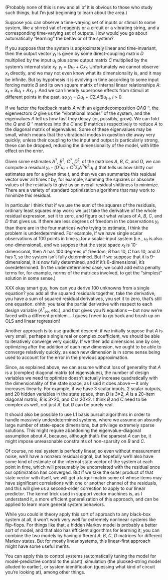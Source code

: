 (Probably none of this is new and all of it is obvious to those who
study such things, but I’m just beginning to learn about the area.)

Suppose you can observe a time-varying set of inputs or stimuli to
some system, like a stirred vat of reagents or a circuit or a
vibrating string, and a corresponding time-varying set of outputs.
How would you go about automatically “learning” the behavior of the
system?

If you suppose that the system is approximately linear and
time-invariant, then the output vector *y<sub>t</sub>* is given by
some direct-coupling matrix *D* multiplied by the input
*u<sub>t</sub>* plus some output matrix *C* multiplied by the system’s
internal state *x<sub>t</sub>*: *y<sub>t</sub>* = *Du<sub>t</sub>* +
*Cx<sub>t</sub>*.  Unfortunately we cannot observe *x<sub>t</sub>*
directly, and we may not even know what its dimensionality is, and it
may be infinite.  But by hypothesis it is evolving in time according
to some input forcing matrix *B* and its own square matrix of internal
linear relationships *A*: *x<sub>t</sub>* = *Bu<sub>t</sub>* +
*Ax*<sub>*t*-1</sub>.  And we can linearly superpose effects from
stimuli at different points in the past, so *y<sub>t</sub>* =
*Du<sub>t</sub>* + *C*Σ*ᵢAⁱBu*<sub>*t*-*i*</sub>, *i* > 0.

If we factor the feedback matrix *A* with an eigendecomposition
*QΛQ*⁻¹, the eigenvectors *Q* give us the “vibrational modes” of the
system, and the eigenvalues *Λ* tell us how fast they decay (or,
possibly, grow).  We can fold the *Q* and *Q*⁻¹ matrices into the *C*
and *B* matrices respectively to reduce *A* to the diagonal matrix of
eigenvalues.  Some of these eigenvalues may be small, which means that
the vibrational modes in question die away very quickly; unless their
coupling to the input and output is particularly strong, these can be
dropped, reducing the dimensionality of the model, with little effect
on the error.

Given some estimates *A*<sup>?</sup>, *B*<sup>?</sup>,
*C*<sup>?</sup>, *D*<sup>?</sup>, of the matrices *A*, *B*, *C*, and
*D*, we can compute a residual *y<sub>t</sub>* -
(*D<sup>?</sup>u<sub>t</sub>* +
*C*<sup>?</sup>Σ*ᵢA*<sup>?</sup>*ⁱB*<sup>?</sup>*u*<sub>*t*-*i*</sub>)
that tells us how shitty our estimates are for a given time *t*, and
then we can summarize this residual vector over all times *t* by, for
example, summing the squares or absolute values of the residuals to
give us an overall residual shittiness to minimize.  There are a
variety of standard optimization algorithms that may work to minimize
this residual.

In particular I think that if we use the sum of the squares of the
residuals, ordinary least squares may work: we just take the
derivative of the whole residual expression, set it to zero, and
figure out what values of *A*, *B*, *C*, and *D* that gives us.  If
there are less degrees of freedom in the observations *y<sub>t</sub>*
than there are in the four matrices we’re trying to estimate, I think
the problem is underdetermined.  For example, if we have single scalar
observations at 100 points in time *y<sub>t<sub>* for a scalar-input
system (i.e., *u<sub>t</sub>* is also one-dimensional), and we suppose
that the state space *x<sub>t</sub>* is 10-dimensional, then *A* has
100 degrees of freedom, *B* has 10, *C* has 10, and *D* has 1, so the
system isn’t fully determined.  But if we suppose that it is
9-dimensional, it is now fully determined, and if it’s 8-dimensional,
it’s overdetermined.  (In the underdetermined case, we could add extra
penalty terms for, for example, norms of the matrices involved, to get
the “simplest” solution in some sense.)

XXX okay smart guy, how can you derive 100 unknowns from a single
equation?  you add all the squared residuals together, take the
derivative, you have a sum of squared residual derivatives, you set it
to zero, that’s still one equation.  ohhh: you take the partial
derivative with respect to each design variable (*A*<sup>?</sup>₀₀,
etc.), and that gives you N equations — but now we’re faced with a
different problem... I guess I need to go back and brush up on OLS and
linear regression!

Another approach is to use gradient descent: if we initially suppose
that *A* is very small, perhaps a single real or complex coefficient,
we should be able to iteratively converge very quickly.  If we then
add dimensions one by one, optimizing after the addition of each new
dimension, we ought to be able to converge relatively quickly, as each
new dimension is in some sense being used to account for the error in
the previous approximation.

Since, as explained above, we can assume without loss of generality
that *A* is a (complex) diagonal matrix (of eigenvalues), the number
of design variables we need to optimize doesn’t actually increase
quadratically with the dimensionality of the state space, as I said it
does above — it only increases linearly.  For example, if we have 3
scalar inputs, 2 scalar outputs, and 20 hidden variables in the state
space, then *D* is 3×2, *A* is a 20-item diagonal matrix, *B* is 3×20,
and *C* is 20×2.  I think *B* and *C* need to be complex as well, not
just *A*, but *D* can be purely real.

It should also be possible to use L1 basis pursuit algorithms in order
to handle massively underdetermined systems, where we assume an
absurdly large number of state-space dimensions, but privilege
extremely sparse solutions.  This might require abandoning the
eigenvalue-diagonal assumption about *A*, because, although that’s the
sparsest *A* can be, it might impose unreasonable constraints of
non-sparsity on *B* and *C*.

Of course, no real system is perfectly linear, so even without
measurement noise, we’ll have a nonzero residual signal, but hopefully
we’ll also have some kind of estimate of the internal state vector of
the system at each point in time, which will presumably be
uncorrelated with the residual once our optimization has converged.
But if we take the outer product of that state vector with itself, we
will get a larger matrix some of whose items may have significant
correlations with one or another channel of the residuals, and this
will give us a second-order correction to apply to our linear
predictor.  The kernel trick used in support vector machines is, as I
understand it, a more efficient generalization of this approach, and
can be applied to learn more general system behaviors.

While you could in theory apply this sort of approach to any black-box
system at all, it won’t work very well for extremely nonlinear systems
like flip-flops.  For things like that, a hidden Markov model is
probably a better sort of model, and that also has efficient
algorithms for learning it; you can combine the two models by having
different *A*, *B*, *C*, *D* matrices for different Markov states.
But for mostly linear systems, this linear-first approach might have
some useful merits.

You can apply this to control systems (automatically tuning the model
for model-predictive control to the plant), simulation (the
plucked-string model alluded to earlier), or system identification
(guessing what kind of circuit you’re looking at), among other things.